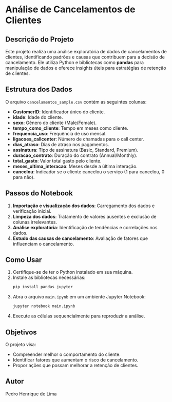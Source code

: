 
# Análise de Cancelamentos de Clientes

## Descrição do Projeto
Este projeto realiza uma análise exploratória de dados de cancelamentos de clientes, identificando padrões e causas que contribuem para a decisão de cancelamento. Ele utiliza Python e bibliotecas como **pandas** para manipulação de dados e oferece insights úteis para estratégias de retenção de clientes.

## Estrutura dos Dados
O arquivo `cancelamentos_sample.csv` contém as seguintes colunas:
- **CustomerID**: Identificador único do cliente.
- **idade**: Idade do cliente.
- **sexo**: Gênero do cliente (Male/Female).
- **tempo_como_cliente**: Tempo em meses como cliente.
- **frequencia_uso**: Frequência de uso mensal.
- **ligacoes_callcenter**: Número de chamadas para o call center.
- **dias_atraso**: Dias de atraso nos pagamentos.
- **assinatura**: Tipo de assinatura (Basic, Standard, Premium).
- **duracao_contrato**: Duração do contrato (Annual/Monthly).
- **total_gasto**: Valor total gasto pelo cliente.
- **meses_ultima_interacao**: Meses desde a última interação.
- **cancelou**: Indicador se o cliente cancelou o serviço (1 para cancelou, 0 para não).

## Passos do Notebook
1. **Importação e visualização dos dados**: Carregamento dos dados e verificação inicial.
2. **Limpeza dos dados**: Tratamento de valores ausentes e exclusão de colunas irrelevantes.
3. **Análise exploratória**: Identificação de tendências e correlações nos dados.
4. **Estudo das causas de cancelamento**: Avaliação de fatores que influenciam o cancelamento.

## Como Usar
1. Certifique-se de ter o Python instalado em sua máquina.
2. Instale as bibliotecas necessárias:
   ```bash
   pip install pandas jupyter
   ```
3. Abra o arquivo `main.ipynb` em um ambiente Jupyter Notebook:
   ```bash
   jupyter notebook main.ipynb
   ```
4. Execute as células sequencialmente para reproduzir a análise.

## Objetivos
O projeto visa:
- Compreender melhor o comportamento do cliente.
- Identificar fatores que aumentam o risco de cancelamento.
- Propor ações que possam melhorar a retenção de clientes.

## Autor
Pedro Henrique de Lima
